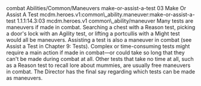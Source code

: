 <ability>
  <metadata>
    <class>combat</class>
    <file_dpath>Abilities/Common/Maneuvers</file_dpath>
    <item_id>make-or-assist-a-test</item_id>
    <item_index>03</item_index>
    <item_name>Make Or Assist A Test</item_name>
    <scc>mcdm.heroes.v1:common\_ability.maneuver:make-or-assist-a-test</scc>
    <scdc>1.1.1:14.3:03</scdc>
    <source>mcdm.heroes.v1</source>
    <type>common\_ability/maneuver</type>
  </metadata>
  <effects>
    <effect type="mundane">Many tests are maneuvers if made in combat. Searching a chest with a Reason test, picking a door&apos;s lock with an Agility test, or lifting a portcullis with a Might test would all be maneuvers. Assisting a test is also a maneuver in combat (see Assist a Test in Chapter 9: Tests).
Complex or time-consuming tests might require a main action if made in combat—or could take so long that they can&apos;t be made during combat at all. Other tests that take no time at all, such as a Reason test to recall lore about mummies, are usually free maneuvers in combat. The Director has the final say regarding which tests can be made as maneuvers.</effect>
  </effects>
</ability>
